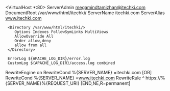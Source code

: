 <VirtualHost *:80>
     ServerAdmin megamindtamizhan@itechki.com
     DocumentRoot /var/www/html/itechki/
     ServerName itechki.com
     ServerAlias www.itechki.com

     <Directory /var/www/html/itechki/>
        Options Indexes FollowSymLinks MultiViews
        AllowOverride All
        Order allow,deny
        allow from all
     </Directory>

     ErrorLog ${APACHE_LOG_DIR}/error.log
     CustomLog ${APACHE_LOG_DIR}/access.log combined


RewriteEngine on
RewriteCond %{SERVER_NAME} =itechki.com [OR]
RewriteCond %{SERVER_NAME} =www.itechki.com
RewriteRule ^ https://%{SERVER_NAME}%{REQUEST_URI} [END,NE,R=permanent]

</VirtualHost>